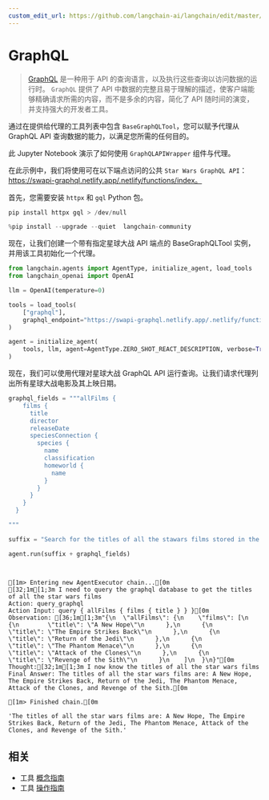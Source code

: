 ```yaml
---
custom_edit_url: https://github.com/langchain-ai/langchain/edit/master/docs/docs/integrations/tools/graphql.ipynb
---
```


# GraphQL

>[GraphQL](https://graphql.org/) 是一种用于 API 的查询语言，以及执行这些查询以访问数据的运行时。 `GraphQL` 提供了 API 中数据的完整且易于理解的描述，使客户端能够精确请求所需的内容，而不是多余的内容，简化了 API 随时间的演变，并支持强大的开发者工具。

通过在提供给代理的工具列表中包含 `BaseGraphQLTool`，您可以赋予代理从 GraphQL API 查询数据的能力，以满足您所需的任何目的。

此 Jupyter Notebook 演示了如何使用 `GraphQLAPIWrapper` 组件与代理。

在此示例中，我们将使用可在以下端点访问的公共 `Star Wars GraphQL API`： https://swapi-graphql.netlify.app/.netlify/functions/index。

首先，您需要安装 `httpx` 和 `gql` Python 包。

```python
pip install httpx gql > /dev/null
```

```python
%pip install --upgrade --quiet  langchain-community
```

现在，让我们创建一个带有指定星球大战 API 端点的 BaseGraphQLTool 实例，并用该工具初始化一个代理。

```python
from langchain.agents import AgentType, initialize_agent, load_tools
from langchain_openai import OpenAI

llm = OpenAI(temperature=0)

tools = load_tools(
    ["graphql"],
    graphql_endpoint="https://swapi-graphql.netlify.app/.netlify/functions/index",
)

agent = initialize_agent(
    tools, llm, agent=AgentType.ZERO_SHOT_REACT_DESCRIPTION, verbose=True
)
```

现在，我们可以使用代理对星球大战 GraphQL API 运行查询。让我们请求代理列出所有星球大战电影及其上映日期。

```python
graphql_fields = """allFilms {
    films {
      title
      director
      releaseDate
      speciesConnection {
        species {
          name
          classification
          homeworld {
            name
          }
        }
      }
    }
  }

"""

suffix = "Search for the titles of all the stawars films stored in the graphql database that has this schema "

agent.run(suffix + graphql_fields)
```
```output


[1m> Entering new AgentExecutor chain...[0m
[32;1m[1;3m I need to query the graphql database to get the titles of all the star wars films
Action: query_graphql
Action Input: query { allFilms { films { title } } }[0m
Observation: [36;1m[1;3m"{\n  \"allFilms\": {\n    \"films\": [\n      {\n        \"title\": \"A New Hope\"\n      },\n      {\n        \"title\": \"The Empire Strikes Back\"\n      },\n      {\n        \"title\": \"Return of the Jedi\"\n      },\n      {\n        \"title\": \"The Phantom Menace\"\n      },\n      {\n        \"title\": \"Attack of the Clones\"\n      },\n      {\n        \"title\": \"Revenge of the Sith\"\n      }\n    ]\n  }\n}"[0m
Thought:[32;1m[1;3m I now know the titles of all the star wars films
Final Answer: The titles of all the star wars films are: A New Hope, The Empire Strikes Back, Return of the Jedi, The Phantom Menace, Attack of the Clones, and Revenge of the Sith.[0m

[1m> Finished chain.[0m
```


```output
'The titles of all the star wars films are: A New Hope, The Empire Strikes Back, Return of the Jedi, The Phantom Menace, Attack of the Clones, and Revenge of the Sith.'
```

## 相关

- 工具 [概念指南](/docs/concepts/#tools)
- 工具 [操作指南](/docs/how_to/#tools)